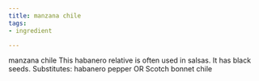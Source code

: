 ```yaml
---
title: manzana chile
tags:
- ingredient

---
```

manzana chile This habanero relative is often used in salsas. It has black seeds. Substitutes: habanero pepper OR Scotch bonnet chile
